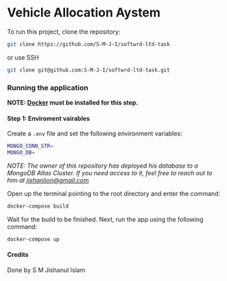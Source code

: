 # Vehicle Allocation Aystem

To run this project, clone the repository:
```sh
git clone https://github.com/S-M-J-I/softwrd-ltd-task
```
or use SSH
```sh
git clone git@github.com:S-M-J-I/softwrd-ltd-task.git
```

### Running the application

**NOTE: [Docker](https://docs.docker.com/engine/install/) must be installed for this step.**

#### Step 1: Enviroment vairables

Create a `.env` file and set the following environment variables:
```sh
MONGO_CONN_STR=
MONGO_DB=
```

*NOTE: The owner of this repository has deployed his database to a MongoDB Atlas Cluster. If you need access to it, feel free to reach out to him at [jishanlion@gmail.com](mailto:jishanlion@gmail.com)*

Open up the terminal pointing to the root directory and enter the command:
```sh
docker-compose build
```

Wait for the build to be finished. Next, run the app using the following command:
```sh
docker-compose up
```

#### Credits
Done by S M Jishanul Islam